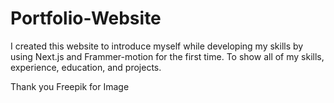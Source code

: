 ﻿# Portfolio-Website

I created this website to introduce myself while developing my skills by using Next.js and Frammer-motion for the first time. To show all of my skills, experience, education, and projects.

Thank you Freepik for Image
<a href="https://www.freepik.com/free-vector/desktop-smartphone-app-development_10276838.htm#query=coding&position=1&from_view=search&track=sph">
